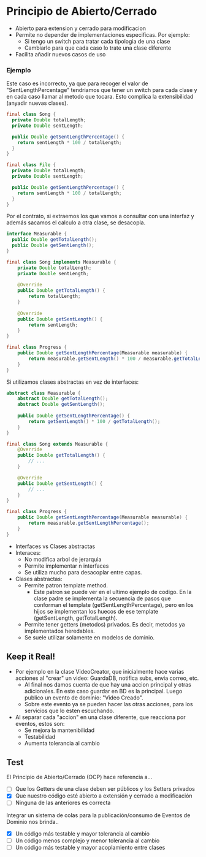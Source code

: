 # Principio de Abierto/Cerrado
* Abierto para extension y cerrado para modificacion
* Permite no depender de implementaciones especificas. Por ejemplo:
  * Si tengo un switch para tratar cada tipologia de una clase
  * Cambiarlo para que cada caso lo trate una clase diferente
* Facilita añadir nuevos casos de uso

### Ejemplo

Este caso es incorrecto, ya que para recoger el valor de "SentLengthPercentage" tendriamos que tener un switch para cada clase y en cada caso llamar al metodo que tocara. Esto complica la extensibilidad (anyadir nuevas clases).

```java
final class Song {
  private Double totalLength;
  private Double sentLength;

  public Double getSentLengthPercentage() {
    return sentLength * 100 / totalLength;
  }
}

final class File {
  private Double totalLength;
  private Double sentLength;

  public Double getSentLengthPercentage() {
    return sentLength * 100 / totalLength;
  }
}
```

Por el contrato, si extraemos los que vamos a consultar con una interfaz y además sacamos el calculo a otra clase, se desacopla.

```java
interface Measurable {
  public Double getTotalLength();
  public Double getSentLength();
}

final class Song implements Measurable {
    private Double totalLength;
    private Double sentLength;
    
    @Override
    public Double getTotalLength() {
        return totalLength;
    }
    
    @Override
    public Double getSentLength() {
        return sentLength;
    }
}

final class Progress {
    public Double getSentLengthPercentage(Measurable measurable) {
        return measurable.getSentLength() * 100 / measurable.getTotalLength();
    }
}
```

Si utilizamos clases abstractas en vez de interfaces:

```java
abstract class Measurable {
    abstract Double getTotalLength();
    abstract Double getSentLength();
    
    public Double getSentLengthPercentage() {
        return getSentLength() * 100 / getTotalLength();
    }
}

final class Song extends Measurable {
    @Override
    public Double getTotalLength() {
        // ...
    }

    @Override
    public Double getSentLength() {
        // ...
    } 
}

final class Progress {
    public Double getSentLengthPercentage(Measurable measurable) {
        return measurable.getSentLengthPercentage();
    }
}
```

* Interfaces vs Clases abstractas
* Interaces:
  * No modifica arbol de jerarquia
  * Permite implementar n interfaces
  * Se utiliza mucho para desacoplar entre capas.
* Clases abstractas:
  * Permite patron template method.
    * Este patron se puede ver en el ultimo ejemplo de codigo. En la clase padre se implementa la secuencia de pasos que conforman el template (getSentLengthPercentage), pero en los hijos se implementan los huecos de ese template (getSentLength, getTotalLength).  
  * Permite tener getters (metodos) privados. Es decir, metodos ya implementados heredables.
  * Se suele utilizar solamente en modelos de dominio.
  
## Keep it Real!
* Por ejemplo en la clase VideoCreator, que inicialmente hace varias acciones al "crear" un video: GuardaDB, notifica subs, envia correo, etc.
  * Al final nos damos cuenta de que hay una accion principal y otras adicionales. En este caso guardar en BD es la principal. Luego publico un evento de dominio: "Video Creado".
  * Sobre este evento ya se pueden hacer las otras acciones, para los servicios que lo esten escuchando.
* Al separar cada "accion" en una clase diferente, que reacciona por eventos, estos son:
  * Se mejora la mantenibilidad
  * Testabilidad
  * Aumenta tolerancia al cambio
  
## Test

El Principio de Abierto/Cerrado (OCP) hace referencia a...
- [ ] Que los Getters de una clase deben ser públicos y los Setters privados
- [x] Que nuestro código esté abierto a extensión y cerrado a modificación
- [ ] Ninguna de las anteriores es correcta

Integrar un sistema de colas para la publicación/consumo de Eventos de Dominio nos brinda..
- [x] Un código más testable y mayor tolerancia al cambio
- [ ] Un código menos complejo y menor tolerancia al cambio
- [ ] Un código más testable y mayor acoplamiento entre clases
